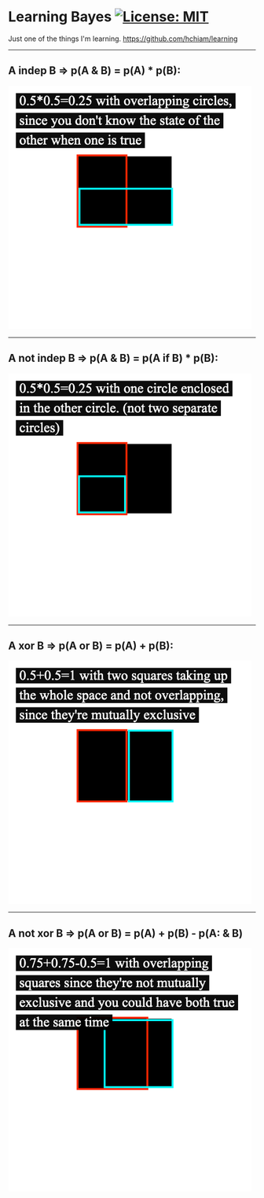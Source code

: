 # Learning Bayes [![License: MIT](https://img.shields.io/badge/License-MIT-yellow.svg?style=for-the-badge)](https://github.com/hchiam/learning-bayes/blob/main/LICENSE)

Just one of the things I'm learning. https://github.com/hchiam/learning

<hr>

## A indep B ⇒ p(A & B) = p(A) \* p(B):

![0.5*0.5=0.25 with overlapping circles, since you don't know the state of the other when one is true](indep.png)

<hr>

## A not indep B ⇒ p(A & B) = p(A if B) \* p(B):

![0.5*0.5=0.25 with one circle enclosed in the other circle, not two separate circles](indep_not.png)

<hr>

## A xor B ⇒ p(A or B) = p(A) + p(B):

![0.5+0.5=1 with two squares taking up the whole space and not overlapping, since they're mutually exclusive](xor.png)

<hr>

## A not xor B ⇒ p(A or B) = p(A) + p(B) - p(A: & B)

![0.75+0.75-0.5=1 with overlapping squares since they're not mutually exclusive and you could have both true at the same time](xor_not.png)
